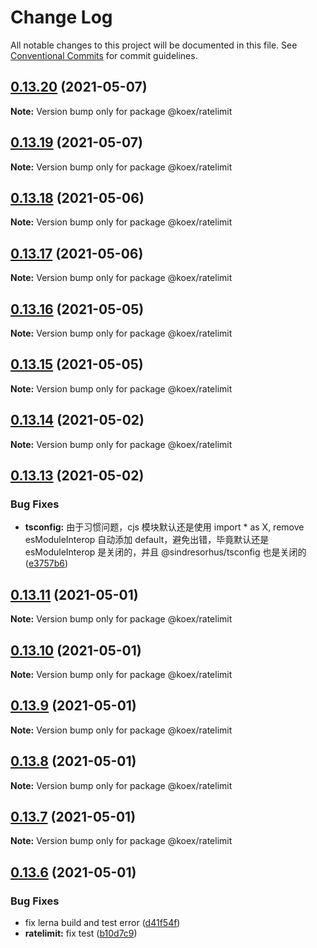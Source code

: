 # Change Log

All notable changes to this project will be documented in this file.
See [Conventional Commits](https://conventionalcommits.org) for commit guidelines.

## [0.13.20](https://github.com/koexjs/ratelimit/compare/v0.13.19...v0.13.20) (2021-05-07)

**Note:** Version bump only for package @koex/ratelimit





## [0.13.19](https://github.com/koexjs/ratelimit/compare/v0.13.18...v0.13.19) (2021-05-07)

**Note:** Version bump only for package @koex/ratelimit





## [0.13.18](https://github.com/koexjs/ratelimit/compare/v0.13.17...v0.13.18) (2021-05-06)

**Note:** Version bump only for package @koex/ratelimit





## [0.13.17](https://github.com/koexjs/ratelimit/compare/v0.13.16...v0.13.17) (2021-05-06)

**Note:** Version bump only for package @koex/ratelimit





## [0.13.16](https://github.com/koexjs/ratelimit/compare/v0.13.15...v0.13.16) (2021-05-05)

**Note:** Version bump only for package @koex/ratelimit





## [0.13.15](https://github.com/koexjs/ratelimit/compare/v0.13.14...v0.13.15) (2021-05-05)

**Note:** Version bump only for package @koex/ratelimit





## [0.13.14](https://github.com/koexjs/ratelimit/compare/v0.13.13...v0.13.14) (2021-05-02)

**Note:** Version bump only for package @koex/ratelimit





## [0.13.13](https://github.com/koexjs/ratelimit/compare/v0.13.12...v0.13.13) (2021-05-02)


### Bug Fixes

* **tsconfig:** 由于习惯问题，cjs 模块默认还是使用 import * as X, remove esModuleInterop 自动添加 default，避免出错，毕竟默认还是 esModuleInterop 是关闭的，并且 @sindresorhus/tsconfig 也是关闭的 ([e3757b6](https://github.com/koexjs/ratelimit/commit/e3757b65800f4968470dd5445c7d16a6290c5a44))





## [0.13.11](https://github.com/koexjs/ratelimit/compare/v0.13.10...v0.13.11) (2021-05-01)

**Note:** Version bump only for package @koex/ratelimit





## [0.13.10](https://github.com/koexjs/ratelimit/compare/v0.13.9...v0.13.10) (2021-05-01)

**Note:** Version bump only for package @koex/ratelimit





## [0.13.9](https://github.com/koexjs/ratelimit/compare/v0.13.8...v0.13.9) (2021-05-01)

**Note:** Version bump only for package @koex/ratelimit





## [0.13.8](https://github.com/koexjs/ratelimit/compare/v0.13.7...v0.13.8) (2021-05-01)

**Note:** Version bump only for package @koex/ratelimit





## [0.13.7](https://github.com/koexjs/ratelimit/compare/v0.13.6...v0.13.7) (2021-05-01)

**Note:** Version bump only for package @koex/ratelimit





## [0.13.6](https://github.com/koexjs/ratelimit/compare/v0.13.5...v0.13.6) (2021-05-01)


### Bug Fixes

* fix lerna build and test error ([d41f54f](https://github.com/koexjs/ratelimit/commit/d41f54fc77d44329f751310fbd065ac631eea626))
* **ratelimit:** fix test ([b10d7c9](https://github.com/koexjs/ratelimit/commit/b10d7c99421976cb4f12fa1247d2d91e478e50f2))
